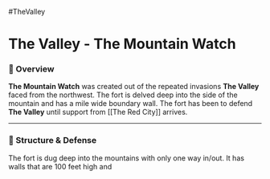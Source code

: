 #TheValley 

# The Valley - The Mountain Watch
### 📍 Overview
**The Mountain Watch** was created out of the repeated invasions **The Valley** faced from the northwest. The fort is delved deep into the side of the mountain and has a mile wide boundary wall. The fort has been to defend **The Valley** until support from [[The Red City]] arrives.

---

### 🏰 Structure & Defense
The fort is dug deep into the mountains with only one way in/out. It has walls that are 100 feet high and 